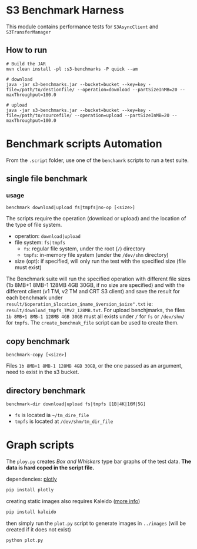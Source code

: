 # S3 Benchmark Harness


This module contains performance tests for `S3AsyncClient` and 
`S3TransferManager`

## How to run

```
# Build the JAR
mvn clean install -pl :s3-benchmarks -P quick --am

# download
java -jar s3-benchmarks.jar --bucket=bucket --key=key -file=/path/to/destionfile/ --operation=download --partSizeInMB=20 --maxThroughput=100.0

# upload
java -jar s3-benchmarks.jar --bucket=bucket --key=key -file=/path/to/sourcefile/ --operation=upload --partSizeInMB=20 --maxThroughput=100.0
```

# Benchmark scripts Automation
From the `.script` folder, use one of the `benchamrk` scripts to run a test suite.

## single file benchmark
### usage
```
benchmark download|upload fs|tmpfs|no-op [<size>]
```
The scripts require the operation
(download or upload) and the location of the type of file system.
- operation: `download|upload`
- file system: `fs|tmpfs`
    - `fs`: regular file system, under the root (`/`) directory
    - `tmpfs`: in-memory file system (under the `/dev/shm` directory)
- size (opt): if specified, will only run the test with the specified size (file must exist)

The Benchmark suite will run the specified operation with different file sizes (1b 8MB+1 8MB-1 128MB 4GB 30GB, if no
size are specified) and with
the different client (v1 TM, v2 TM and CRT S3 client) and save the result for each benchmark under
`result/$operation_$location_$name_$version_$size".txt` ie: `result/download_tmpfs_TMv2_128MB.txt`.
For upload benchjmarks, the files
`1b 8MB+1 8MB-1 128MB 4GB 30GB` must all exists under `/` for `fs` or `/dev/shm/` for `tmpfs`. The `create_benchmak_file`
script can be used to create them.

## copy benchmark
```
benchmark-copy [<size>]
```
Files `1b 8MB+1 8MB-1 128MB 4GB 30GB`, or the one passed as an argument, need to exist in the s3 bucket.

## directory benchmark
```
benchmark-dir download|upload fs|tmpfs [1B|4K|16M|5G]
```
- `fs` is located ia `~/tm_dire_file`
- `tmpfs` is located at `/dev/shm/tm_dir_file`

# Graph scripts
The `ploy.py` creates _Box and Whiskers_ type bar graphs of the test data. **The data is hard coped in the script file.**

dependencies: [plotly](https://plotly.com/python/getting-started/)
```bash
pip install plotly
```

creating static images also requires Kaleido ([more info](https://plotly.com/python/static-image-export/))

```bash
pip install kaleido
```

then simply run the `plot.py` script to generate images in `../images` (will be created if it does not exist)

```bash
python plot.py
```